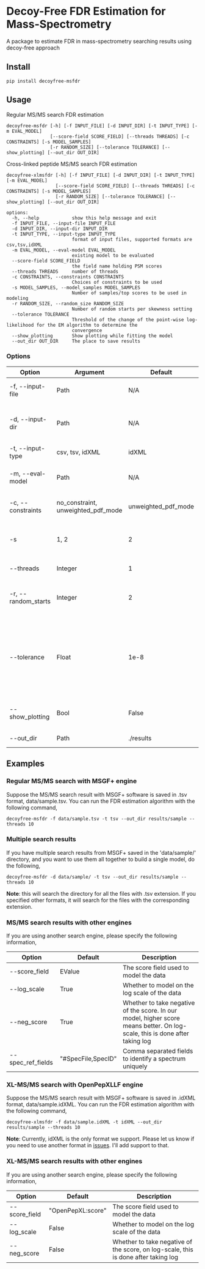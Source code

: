 # Decoy-Free FDR Estimation for Mass-Spectrometry

A package to estimate FDR in mass-spectrometry searching results using decoy-free approach

## Install

```commandline
pip install decoyfree-msfdr
```

## Usage

Regular MS/MS search FDR estimation

```commandline
decoyfree-msfdr [-h] [-f INPUT_FILE] [-d INPUT_DIR] [-t INPUT_TYPE] [-m EVAL_MODEL]
                [--score-field SCORE_FIELD] [--threads THREADS] [-c CONSTRAINTS] [-s MODEL_SAMPLES]
                [-r RANDOM_SIZE] [--tolerance TOLERANCE] [--show_plotting] [--out_dir OUT_DIR]
```

Cross-linked peptide MS/MS search FDR estimation

```commandline
decoyfree-xlmsfdr [-h] [-f INPUT_FILE] [-d INPUT_DIR] [-t INPUT_TYPE] [-m EVAL_MODEL]
                  [--score-field SCORE_FIELD] [--threads THREADS] [-c CONSTRAINTS] [-s MODEL_SAMPLES]
                  [-r RANDOM_SIZE] [--tolerance TOLERANCE] [--show_plotting] [--out_dir OUT_DIR]
```

```
options:
  -h, --help            show this help message and exit
  -f INPUT_FILE, --input-file INPUT_FILE
  -d INPUT_DIR, --input-dir INPUT_DIR
  -t INPUT_TYPE, --input-type INPUT_TYPE
                        format of input files, supported formats are csv,tsv,idXML
  -m EVAL_MODEL, --eval-model EVAL_MODEL
                        existing model to be evaluated
  --score-field SCORE_FIELD
                        the field name holding PSM scores
  --threads THREADS     number of threads
  -c CONSTRAINTS, --constraints CONSTRAINTS
                        Choices of constraints to be used
  -s MODEL_SAMPLES, --model_samples MODEL_SAMPLES
                        Number of samples/top scores to be used in modeling
  -r RANDOM_SIZE, --random_size RANDOM_SIZE
                        Number of random starts per skewness setting
  --tolerance TOLERANCE
                        Threshold of the change of the point-wise log-likelihood for the EM algorithm to determine the
                        convergence
  --show_plotting       Show plotting while fitting the model
  --out_dir OUT_DIR     The place to save results
```

### Options

| Option              | Argument                               | Default             | Description                                                                                                    |
|---------------------|----------------------------------------|---------------------|----------------------------------------------------------------------------------------------------------------|
| -f, --input-file    | Path                                   | N/A                 | Path to the search result file                                                                                 |
| -d, --input-dir     | Path                                   | N/A                 | Path to the directory holding search result files                                                              |
| -t, --input-type    | csv, tsv, idXML                        | idXML               | Search result format                                                                                           |
| -m, --eval-model    | Path                                   | N/A                 | Path to an existing model to be evaluated                                                                      |
| -c, --constraints   | no_constraint,<br/>unweighted_pdf_mode | unweighted_pdf_mode | Choices of constraints to be used                                                                              |
| -s                  | 1, 2                                   | 2                   | Number of samples/top scores to be used in modeling                                                            |
| --threads           | Integer                                | 1                   | Number of threads                                                                                              |
| -r, --random_starts | Integer                                | 2                   | Number of random starts per skewness setting                                                                   |
| --tolerance         | Float                                  | 1e-8                | Threshold of the change of the point-wise log-likelihood<br/>for the EM algorithm to determine the convergence |
| --show_plotting     | Bool                                   | False               | Show plotting while fitting the model                                                                          |
| --out_dir           | Path                                   | ./results           | The place to save results                                                                                      |

## Examples

### Regular MS/MS search with MSGF+ engine

Suppose the MS/MS search result with MSGF+ software is saved in .tsv format, data/sample.tsv.
You can run the FDR estimation algorithm with the following command,

```commandline
decoyfree-msfdr -f data/sample.tsv -t tsv --out_dir results/sample --threads 10
```

### Multiple search results

If you have multiple search results from MSGF+ saved in the 'data/sample/' directory, and you want to use them all
together to build a single model, do the following,

```commandline
decoyfree-msfdr -d data/sample/ -t tsv --out_dir results/sample --threads 10
```

**Note**: this will search the directory for all the files with .tsv extension. If you specified other formats, it will
search for the files with the corresponding extension.

### MS/MS search results with other engines

If you are using another search engine, please specify the following information,

| Option            | Default            | Description                                                                                                                 |
|-------------------|--------------------|-----------------------------------------------------------------------------------------------------------------------------|
| --score_field     | EValue             | The score field used to model the data                                                                                      |
| --log_scale       | True               | Whether to model on the log scale of the data                                                                               |
| --neg_score       | True               | Whether to take negative of the score. In our model, higher score means better. On log-scale, this is done after taking log |
| --spec_ref_fields | "#SpecFile,SpecID" | Comma separated fields to identify a spectrum uniquely                                                                      |

### XL-MS/MS search with OpenPepXLLF engine

Suppose the MS/MS search result with MSGF+ software is saved in .idXML format, data/sample.idXML.
You can run the FDR estimation algorithm with the following command,

```commandline
decoyfree-xlmsfdr -f data/sample.idXML -t idXML --out_dir results/sample --threads 10
```

**Note**: Currently, idXML is the only format we support. Please let us know if you need to use another format in
[issues](https://github.com/shawn-peng/DecoyFree-MSFDR/issues). I'll add support to that.

### XL-MS/MS search results with other engines

If you are using another search engine, please specify the following information,

| Option        | Default           | Description                                                                        |
|---------------|-------------------|------------------------------------------------------------------------------------|
| --score_field | "OpenPepXL:score" | The score field used to model the data                                             |
| --log_scale   | False             | Whether to model on the log scale of the data                                      |
| --neg_score   | False             | Whether to take negative of the score, on log-scale, this is done after taking log |





